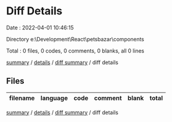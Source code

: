 # Diff Details

Date : 2022-04-01 10:46:15

Directory e:\Development\React\petsbazar\components

Total : 0 files,  0 codes, 0 comments, 0 blanks, all 0 lines

[summary](results.md) / [details](details.md) / [diff summary](diff.md) / diff details

## Files
| filename | language | code | comment | blank | total |
| :--- | :--- | ---: | ---: | ---: | ---: |

[summary](results.md) / [details](details.md) / [diff summary](diff.md) / diff details